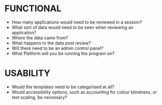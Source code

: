 # FUNCTIONAL

* How many applications would need to be reviewed in a session?
* What sort of data would need to be seen when reviewing an application?
* Where the data came from?
* What happens to the data post review?
* Will there need to be an admin control panel?
* What Platform will you be running the program on?


# USABILITY

* Would the templates need to be categorised at all?
* Would accessibility options, such as accounting for colour blindness, or text scaling, be necessary?
